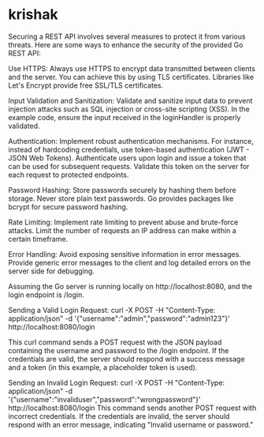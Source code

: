 # krishak
Securing a REST API involves several measures to protect it from various threats. Here are some ways to enhance the security of the provided Go REST API:

Use HTTPS: Always use HTTPS to encrypt data transmitted between clients and the server. You can achieve this by using TLS certificates. Libraries like Let's Encrypt provide free SSL/TLS certificates.

Input Validation and Sanitization: Validate and sanitize input data to prevent injection attacks such as SQL injection or cross-site scripting (XSS). In the example code, ensure the input received in the loginHandler is properly validated.

Authentication: Implement robust authentication mechanisms. For instance, instead of hardcoding credentials, use token-based authentication (JWT - JSON Web Tokens). Authenticate users upon login and issue a token that can be used for subsequent requests. Validate this token on the server for each request to protected endpoints.

Password Hashing: Store passwords securely by hashing them before storage. Never store plain text passwords. Go provides packages like bcrypt for secure password hashing.

Rate Limiting: Implement rate limiting to prevent abuse and brute-force attacks. Limit the number of requests an IP address can make within a certain timeframe.

Error Handling: Avoid exposing sensitive information in error messages. Provide generic error messages to the client and log detailed errors on the server side for debugging.

Assuming the Go server is running locally on http://localhost:8080, and the login endpoint is /login.

Sending a Valid Login Request:
curl -X POST -H "Content-Type: application/json" -d '{"username":"admin","password":"admin123"}' http://localhost:8080/login

This curl command sends a POST request with the JSON payload containing the username and password to the /login endpoint. If the credentials are valid, the server should respond with a success message and a token (in this example, a placeholder token is used).

Sending an Invalid Login Request:
curl -X POST -H "Content-Type: application/json" -d '{"username":"invaliduser","password":"wrongpassword"}' http://localhost:8080/login
This command sends another POST request with incorrect credentials. If the credentials are invalid, the server should respond with an error message, indicating "Invalid username or password."